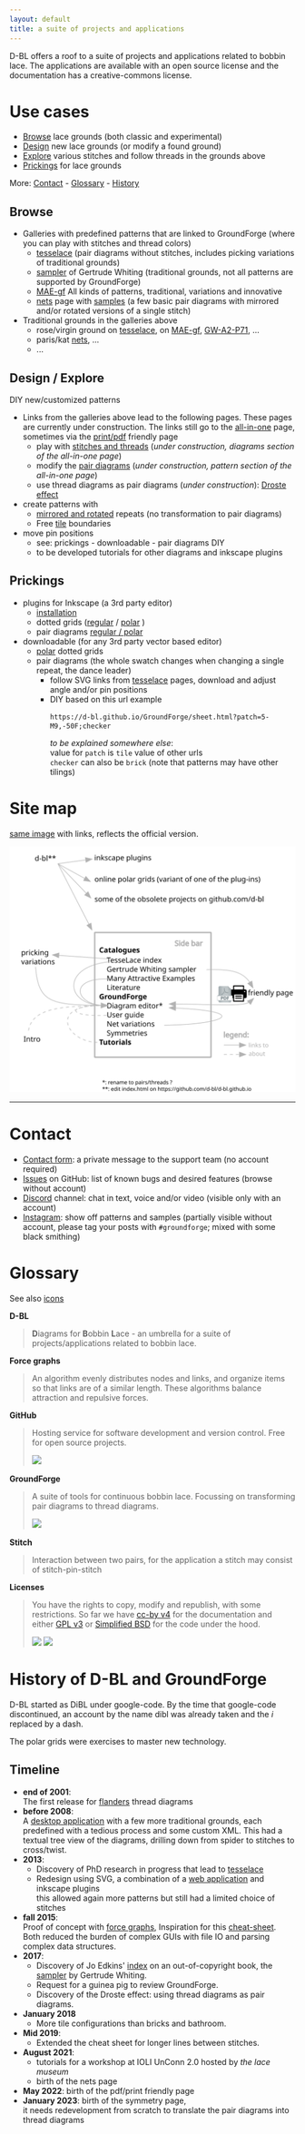 ```yaml
---
layout: default
title: a suite of projects and applications
---
```


D-BL offers a roof to a suite of projects and applications related to bobbin lace.
The applications are available with an open source license and the documentation has a creative-commons license. 

Use cases
=========

* [Browse](#browse) lace grounds (both classic and experimental)
* [Design](#design---explore) new lace grounds (or modify a found ground) 
* [Explore](#design---explore) various stitches and follow threads in the grounds above
* [Prickings](#prickings) for lace grounds

More:
[Contact](/#contact) -
[Glossary](/#glossary) -
[History](/#history-of-d-bl-and-groundforge)

Browse
------

* Galleries with predefined patterns that are linked to GroundForge  (where you can play with stitches and thread colors)
    * [tesselace](/tesselace-to-gf/) (pair diagrams without stitches, includes picking variations of traditional grounds)
    * [sampler](/gw-lace-to-gf/) of Gertrude Whiting (traditional grounds, not all patterns are supported by GroundForge)
    * [MAE-gf](/MAE-gf/) All kinds of patterns, traditional, variations and innovative
    * [nets](/GroundForge/nets) page with [samples](/MAE-gf/docs/stitches) (a few basic pair diagrams with mirrored and/or rotated versions of a single stitch)
* Traditional grounds in the galleries above
    * rose/virgin ground on [tesselace](/tesselace-to-gf/#rose-family),
      on [MAE-gf](/MAE-gf/docs/roses), [GW-A2-P71](/GroundForge/print?whiting=A2_P71&tile=831,4-7,-5-&headside=d,-,c,-&footside=b,-,a,-&footsideStitch=ctctt&patchWidth=9&patchHeight=10&k1=lctctt&d1=ct&c1=ctct&b1=ct&a1=rctctt&d2=ctct&b2=ctct&k3=lctctt&c3=ctct&a3=rctctt&tileStitch=ctct&headsideStitch=ctctt&shiftColsSW=-2&shiftRowsSW=2&shiftColsSE=2&shiftRowsSE=2),
      ...
    * paris/kat [nets](/GroundForge/nets), ...
    * ...

Design / Explore
----------------    

DIY new/customized patterns

* Links from the galleries above lead to the following pages. These pages are currently under construction.
  The links still go to the [all-in-one](/GroundForge/tiles) page, sometimes via the [print/pdf](/GroundForge/print) friendly page
  * play with [stitches and threads](/GroundForge/stitches?whiting=C17_P132&patchWidth=12&patchHeight=12&c1=ctctttt&a1=ctctttt&d2=ctctttt&c3=ctctttt&a3=ctctttt&b4=ctctttt&patch=L-O-,---5,H-E-,-5--;brick&tile=L-O-,---5,H-E-,-5--&tileStitch=ctctttt&shiftColsSW=0&shiftRowsSW=4&shiftColsSE=4&shiftRowsSE=4)
    (_under construction, diagrams section of the all-in-one page_)
  * modify the [pair diagrams](/GroundForge/pattern?whiting=C17_P132&patchWidth=12&patchHeight=12&c1=ctctttt&a1=ctctttt&d2=ctctttt&c3=ctctttt&a3=ctctttt&b4=ctctttt&patch=L-O-,---5,H-E-,-5--;brick&tile=L-O-,---5,H-E-,-5--&tileStitch=ctctttt&shiftColsSW=0&shiftRowsSW=4&shiftColsSE=4&shiftRowsSE=4)
    (_under construction, pattern section of the all-in-one page_)
  * use thread diagrams as pair diagrams (_under construction_): [Droste effect](/GroundForge/pattern?whiting=C17_P132&patchWidth=12&patchHeight=12&c1=ctctttt&a1=ctctttt&d2=ctctttt&c3=ctctttt&a3=ctctttt&b4=ctctttt&patch=L-O-,---5,H-E-,-5--;brick&tile=L-O-,---5,H-E-,-5--&tileStitch=ctctttt&shiftColsSW=0&shiftRowsSW=4&shiftColsSE=4&shiftRowsSE=4)
* create patterns with
  * [mirrored and rotated](/GroundForge/symmetry) repeats (no transformation to pair diagrams)
  * Free [tile](/GroundForge/pattern?whiting=C17_P132&patchWidth=12&patchHeight=12&c1=ctctttt&a1=ctctttt&d2=ctctttt&c3=ctctttt&a3=ctctttt&b4=ctctttt&patch=L-O-,---5,H-E-,-5--;brick&tile=L-O-,---5,H-E-,-5--&tileStitch=ctctttt&shiftColsSW=0&shiftRowsSW=4&shiftColsSE=4&shiftRowsSE=4) boundaries
* move pin positions
  * see: prickings - downloadable - pair diagrams DIY
  * to be developed tutorials for other diagrams and inkscape plugins

Prickings
---------

* plugins for Inkscape (a 3rd party editor)
    * [installation](/inkscape-bobbinlace/)
    * dotted grids ([regular](/inkscape-bobbinlace/Regular-Grids) / [polar](/inkscape-bobbinlace/Polar-Grids) )
    * pair diagrams [regular / polar](/inkscape-bobbinlace/Ground-from-Template)
* downloadable (for any 3rd party vector based editor)
    * [polar](/polar-grids/) dotted grids
    * pair diagrams (the whole swatch changes when changing a single repeat, the dance leader)
        * follow SVG links from [tesselace](/tesselace-to-gf/) pages, download and adjust angle and/or pin positions
        * DIY based on this url example
          ```
          https://d-bl.github.io/GroundForge/sheet.html?patch=5-M9,-50F;checker
          ```  
          _to be explained somewhere else_:  
          value for `patch` is `tile` value of other urls  
          `checker` can also be `brick` (note that patterns may have other tilings)  

Site map
========
[same image](images/site-map.svg) with links, reflects the official version. 

![](images/site-map.svg)

---

Contact
=======

* [Contact form](https://groundforge.wordpress.com/): a private message to the support team (no account required)
* [Issues](https://github.com/d-bl/GroundForge/issues) on GitHub: list of known bugs and desired features (browse without account)
* [Discord](https://discord.com/channels/1074087445169184940) channel: chat in text, voice and/or video (visible only with an account)
* [Instagram](https://www.instagram.com/explore/tags/groundforge/): show off patterns and samples (partially visible without account, please tag your posts with `#groundforge`; mixed with some black smithing)

Glossary
========

See also [icons](GroundForge/icons)

**D-BL**

> **D**iagrams for **B**obbin **L**ace - an umbrella for a suite of projects/applications related to bobbin lace.

**Force graphs** 

> An algorithm evenly distributes nodes and links, and organize items so that links are of a similar length. These algorithms balance attraction and repulsive forces. 

**GitHub**

> Hosting service for software development and version control. Free for open source projects.
> 
> <img src="https://github.githubassets.com/images/modules/logos_page/GitHub-Mark.png" width="32px"/>

**GroundForge**

> A suite of tools for continuous bobbin lace. Focussing on transforming pair diagrams to thread diagrams.
> 
> <img src="/GroundForge/images/logo-medium.png" width="64px"/>

**Stitch**

> Interaction between two pairs, for the application a stitch may consist of stitch-pin-stitch

**Licenses**

> You have the rights to copy, modify and republish, with some restrictions.
> So far we have [cc-by v4](http://creativecommons.org/licenses/by/4.0/) for the documentation
> and either [GPL v3](https://github.com/d-bl/GroundForge/blob/master/LICENSE)
> or [Simplified BSD](https://choosealicense.com/licenses/bsd-2-clause/)
> for the code under the hood.
> 
> ![](/tesselace-to-gf/assets/images/CC-BY-80x15.png)
> ![](https://www.gnu.org/graphics/gplv3-88x31.png)


History of D-BL and GroundForge
===============================

D-BL started as DiBL under google-code. By the time that google-code discontinued,
an account by the name dibl was already taken and the _i_ replaced by a dash.

The polar grids were exercises to master new technology.

Timeline
--------

* **end of 2001**:  
  The first release for [flanders](/flanders/) thread diagrams
* **before 2008**:  
  A [desktop application](https://github.com/d-bl/bobbinwork/wiki)
  with a few more traditional grounds, each predefined with a tedious process and some custom XML.
  This had a textual tree view of the diagrams, drilling down from spider to stitches to cross/twist.
* **2013**: 
  * Discovery of PhD research in progress that lead to [tesselace](https://web.archive.org/web/20221127125331/https://tesselace.com/)
  * Redesign using SVG, a combination of a [web application](/DiBL/grounds/index.html) and inkscape plugins  
    this allowed again more patterns but still had a limited choice of stitches 
* **fall 2015**:  
  Proof of concept with [force graphs](#glossary),
  Inspiration for this [cheat-sheet](/GroundForge/images/matrix-template.png).  
  Both reduced the burden of complex GUIs with file IO and parsing complex data structures.
* **2017**:
  * Discovery of Jo Edkins' [index](http://www.theedkins.co.uk/jo/lace/whiting/index.htm)
    on an out-of-copyright book, the [sampler](https://www.metmuseum.org/blogs/collection-insights/2018/gertrude-whiting-bobbin-lace-sampler)
    by Gertrude Whiting.
  * Request for a guinea pig to review GroundForge.
  * Discovery of the Droste effect: using thread diagrams as pair diagrams.
* **January 2018**
  * More tile configurations than bricks and bathroom.
* **Mid 2019**:
  * Extended the cheat sheet for longer lines between stitches.
* **August 2021**:
  * tutorials for a workshop at IOLI UnConn 2.0 hosted by _the lace museum_
  * birth of the nets page
* **May 2022**:
  birth of the pdf/print friendly page
* **January 2023**:
  birth of the symmetry page,  
  it needs redevelopment from scratch to translate the pair diagrams into thread diagrams
